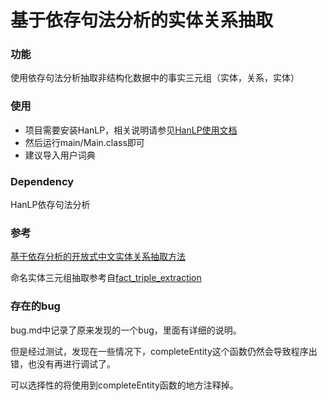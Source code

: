 # 基于依存句法分析的实体关系抽取

### 功能

使用依存句法分析抽取非结构化数据中的事实三元组（实体，关系，实体）

### 使用

* 项目需要安装HanLP，相关说明请参见[HanLP使用文档](http://hanlp.linrunsoft.com/doc.html)
* 然后运行main/Main.class即可
* 建议导入用户词典

### Dependency

HanLP依存句法分析

### 参考

[基于依存分析的开放式中文实体关系抽取方法](http://www.docin.com/p-1715877509.html)

命名实体三元组抽取参考自[fact_triple_extraction](https://github.com/twjiang/fact_triple_extraction)

### 存在的bug

bug.md中记录了原来发现的一个bug，里面有详细的说明。

但是经过测试，发现在一些情况下，completeEntity这个函数仍然会导致程序出错，也没有再进行调试了。

可以选择性的将使用到completeEntity函数的地方注释掉。
